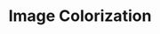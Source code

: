 ---
layout: page
title: Image Colorization
description: This project is part of the course BITS F312 - Neural Networks and Fuzzy Logic.
img: assets/img/projects/image_colorization.jpeg
redirect: https://github.com/devapi016/image_colorization
importance: 3
category: Course Projects
---